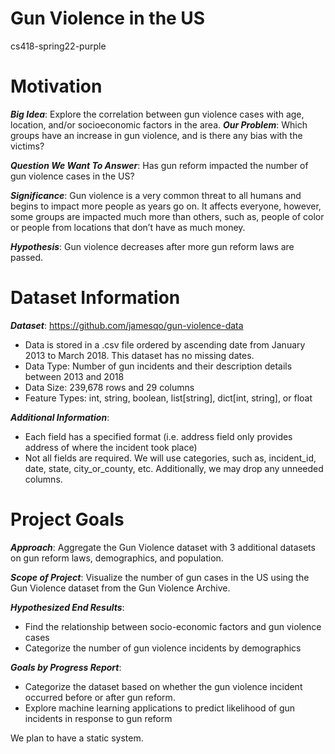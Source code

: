 # Gun Violence in the US
cs418-spring22-purple
# Motivation

***Big Idea***: Explore the correlation between gun violence cases with age, location, and/or socioeconomic factors in the area.
***Our Problem***: Which groups have an increase in gun violence, and is there any bias with the victims?

***Question We Want To Answer***: Has gun reform impacted the number of gun violence cases in the US?


***Significance***: Gun violence is a very common threat to all humans and begins to impact more people as years go on. It affects everyone, however, some groups are impacted much more than others, such as, people of color or people from locations that don’t have as much money.

***Hypothesis***: Gun violence decreases after more gun reform laws are passed.


# Dataset Information
***Dataset***: https://github.com/jamesqo/gun-violence-data

* Data is stored in a .csv file ordered by ascending date from January 2013 to March 2018. This dataset has no missing dates.
* Data Type: Number of gun incidents and their description details between 2013 and 2018
* Data Size:  239,678 rows and 29 columns
* Feature Types: int, string, boolean, list[string], dict[int, string], or float

***Additional Information***:
* Each field has a specified format (i.e. address field only provides address of where the incident took place)
* Not all fields are required. We will use categories, such as, incident_id, date, state, city_or_county, etc. Additionally, we may drop any unneeded columns.

# Project Goals
***Approach***: Aggregate the Gun Violence dataset with 3 additional datasets on gun reform laws, demographics, and population.

***Scope of Project***: Visualize the number of gun cases in the US using the Gun Violence dataset from the Gun Violence Archive.

***Hypothesized End Results***:
* Find the relationship between socio-economic factors and gun violence cases
* Categorize the number of gun violence incidents by demographics

***Goals by Progress Report***:
* Categorize the dataset based on whether the gun violence incident occurred before or after gun reform.
* Explore machine learning applications to predict likelihood of gun incidents in response to gun reform

We plan to have a static system.

